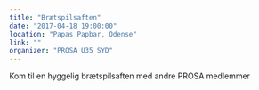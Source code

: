 ```yaml
---
title: "Brætspilsaften"
date: "2017-04-18 19:00:00"
location: "Papas Papbar, Odense"
link: ""
organizer: "PROSA U35 SYD"
---
```

Kom til en hyggelig brætspilsaften med andre PROSA medlemmer
